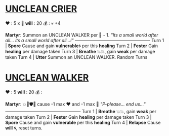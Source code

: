 # [__**UNCLEAN CRIER**__](<https://www.youtube.com/watch?v=3mt7fkr7-cA>)
❤️ : 5 x 👥
__will__ : 20
💰 : :skull:  +4

**Martyr**: Summon an UNCLEAN WALKER per 👥 - 1.
*"Its a small world after all... its a small world after all...!"*
—————————————————
Turn 1  | **Spore** Cause and gain __vulnerable__🌀 per this __healing__
Turn 2 | **Fester** Gain __healing__ per damage taken
Turn 3 | **Breathe** 💥💥, gain __weak__ per damage taken 
Turn 4 | **Utter** Summon an UNCLEAN WALKER. Random Turns

# [__**UNCLEAN WALKER**__](<https://www.youtube.com/watch?v=47jpx7TZaMY>)
❤️ : 5
__will__ : 20
💰 :

**Martyr**: 💥🚫🛡️🔀 cause -1 max ❤️ and -1 max 🔷
*"P-please... end us..."*
—————————————————
Turn 1  | **Breathe** 💥💥, gain __weak__ per damage taken 
Turn 2 | **Fester** Gain __healing__ per damage taken
Turn 3 | **Spore** Cause and gain __vulnerable__ per this __healing__
Turn 4 | **Relapse** Cause __will__ 🌀, reset turns.
